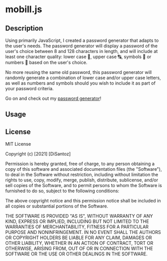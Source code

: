 # mobill.js

## Description

Using primarily JavaScript, I created a password generator that adapts to the user's needs. The password generator will display a password of the user's choice between 8 and 128 characters in length, and will include at least one character quality: lower case :abcd:, upper case :capital_abcd:, symbols :symbols: or numbers :1234: based on the user's choice.

No more reusing the same old password, this password generator will randomly generate a combination of lower case and/or upper case letters, as well as numbers and symbols should you wish to include it as part of your password criteria.

Go on and check out my [password generator](https://disantoz.github.io/mobill.js/)! 

## Usage




## License

MIT License

Copyright (c) [2021] [DiSantoz]

Permission is hereby granted, free of charge, to any person obtaining a copy
of this software and associated documentation files (the "Software"), to deal
in the Software without restriction, including without limitation the rights
to use, copy, modify, merge, publish, distribute, sublicense, and/or sell
copies of the Software, and to permit persons to whom the Software is
furnished to do so, subject to the following conditions:

The above copyright notice and this permission notice shall be included in all
copies or substantial portions of the Software.

THE SOFTWARE IS PROVIDED "AS IS", WITHOUT WARRANTY OF ANY KIND, EXPRESS OR
IMPLIED, INCLUDING BUT NOT LIMITED TO THE WARRANTIES OF MERCHANTABILITY,
FITNESS FOR A PARTICULAR PURPOSE AND NONINFRINGEMENT. IN NO EVENT SHALL THE
AUTHORS OR COPYRIGHT HOLDERS BE LIABLE FOR ANY CLAIM, DAMAGES OR OTHER
LIABILITY, WHETHER IN AN ACTION OF CONTRACT, TORT OR OTHERWISE, ARISING FROM,
OUT OF OR IN CONNECTION WITH THE SOFTWARE OR THE USE OR OTHER DEALINGS IN THE
SOFTWARE.







